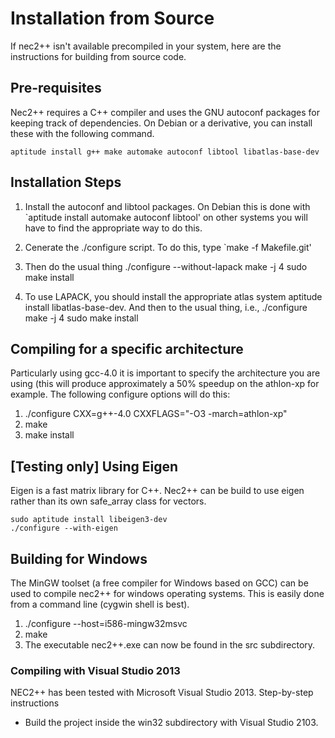 # Installation from Source

If nec2++ isn't available precompiled in your system, here are the instructions for
building from source code.

## Pre-requisites

Nec2++ requires a C++ compiler and uses the GNU autoconf packages for
keeping track of dependencies. On Debian or a derivative, you can
install these with the following command.

    aptitude install g++ make automake autoconf libtool libatlas-base-dev

## Installation Steps

  1. Install the autoconf and libtool packages.
     On Debian this is done with 
       `aptitude install automake autoconf libtool'
     on other systems you will have to find the appropriate way to do this.

  2. Cenerate the ./configure script. To do this, type
       `make -f Makefile.git'

  3. Then do the usual thing 
       ./configure --without-lapack
       make -j 4
       sudo make install

  4. To use LAPACK, you should install the appropriate atlas system
     aptitude install libatlas-base-dev. And then to the usual thing, i.e.,
        ./configure 
        make -j 4
        sudo make install

## Compiling for a specific architecture

Particularly using gcc-4.0 it is important to specify the architecture you
are using (this will produce approximately a 50% speedup on the athlon-xp
for example. The following configure options will do this:

  1. ./configure CXX=g++-4.0 CXXFLAGS="-O3 -march=athlon-xp"
  2. make
  3. make install

## [Testing only] Using Eigen

Eigen is a fast matrix library for C++. Nec2++ can be build to use eigen rather than its own safe_array class for vectors.

    sudo aptitude install libeigen3-dev
    ./configure --with-eigen

## Building for Windows

The MinGW toolset (a free compiler for Windows based on GCC) can be used to
compile nec2++ for windows operating systems. This is easily done from a
command line (cygwin shell is best).

  1. ./configure --host=i586-mingw32msvc
  2. make
  3. The executable nec2++.exe can now be found in the src subdirectory.

### Compiling with Visual Studio 2013

NEC2++ has been tested with Microsoft Visual Studio 2013.
Step-by-step instructions

* Build the project inside the win32 subdirectory with Visual Studio 2103.

